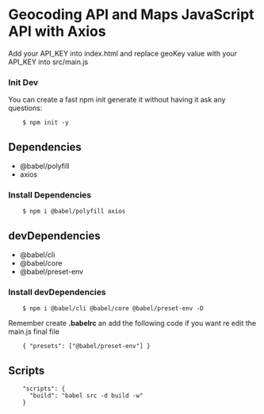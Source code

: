 # Geocoding API and Maps JavaScript API with Axios

Add your API_KEY into index.html and replace geoKey value with your API_KEY into src/main.js

### Init Dev

You can create a fast npm init generate it without having it ask any questions:

        $ npm init -y

## Dependencies

- @babel/polyfill
- axios

### Install Dependencies

        $ npm i @babel/polyfill axios

## devDependencies

- @babel/cli
- @babel/core
- @babel/preset-env

### Install devDependencies

        $ npm i @babel/cli @babel/core @babel/preset-env -D

Remember create **.babelrc** an add the following code if you want re edit the main.js final file

        { "presets": ["@babel/preset-env"] }

## Scripts

        "scripts": {
          "build": "babel src -d build -w"
        }

